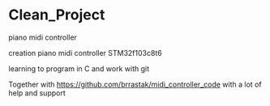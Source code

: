 # Clean_Project
piano midi controller

creation piano midi controller STM32f103c8t6

learning to program in C and work with git


Together with https://github.com/brrastak/midi_controller_code
with a lot of help and support
